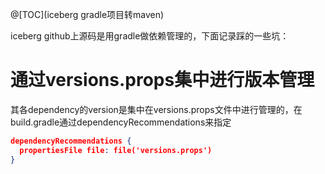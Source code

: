 @[TOC](iceberg gradle项目转maven)

iceberg github上源码是用gradle做依赖管理的，下面记录踩的一些坑：
# 通过versions.props集中进行版本管理
其各dependency的version是集中在versions.props文件中进行管理的，在build.gradle通过dependencyRecommendations来指定
```json
dependencyRecommendations {
  propertiesFile file: file('versions.props')
}
```
